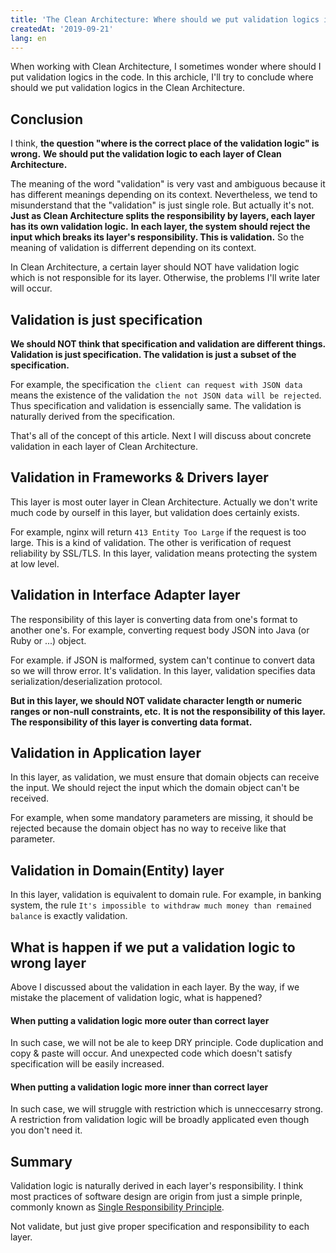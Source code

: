 ```yaml
---
title: 'The Clean Architecture: Where should we put validation logics in the code'
createdAt: '2019-09-21'
lang: en
---
```


When working with Clean Architecture, I sometimes wonder where should I put validation logics in the
code.
In this archicle, I'll try to conclude where should we put validation logics in the Clean
Architecture.

## Conclusion

I think, **the question "where is the correct place of the validation logic" is wrong.**
**We should put the validation logic to each layer of Clean Architecture.**

The meaning of the word "validation" is very vast and ambiguous because it has different meanings
depending on its context.
Nevertheless, we tend to misunderstand that the "validation" is just single role. But actually it's
not. **Just as Clean Architecture splits the responsibility by layers, each layer has its own
validation logic.**
**In each layer, the system should reject the input which breaks its layer's responsibility. This is
validation.** So the meaning of validation is differrent depending on its context.

In Clean Architecture, a certain layer should NOT have validation logic which is not responsible for
its layer.
Otherwise, the problems I'll write later will occur.

## Validation is just specification

**We should NOT think that specification and validation are different things. Validation is just
specification. The validation is just a subset of the specification.**

For example, the specification `the client can request with JSON data` means the existence of the
validation `the not JSON data will be rejected`. Thus specification and validation is essencially
same. The validation is naturally derived from the specification.

That's all of the concept of this article.
Next I will discuss about concrete validation in each layer of Clean Architecture.

## Validation in Frameworks & Drivers layer

This layer is most outer layer in Clean Architecture.
Actually we don't write much code by ourself in this layer, but validation does certainly exists.

For example, nginx will return `413 Entity Too Large` if the request is too large. This is a kind of
validation.
The other is verification of request reliability by SSL/TLS.
In this layer, validation means protecting the system at low level.

## Validation in Interface Adapter layer

The responsibility of this layer is converting data from one's format to another one's.
For example, converting request body JSON into Java (or Ruby or ...) object.

For example. if JSON is malformed, system can't continue to convert data so we will throw error.
It's validation.
In this layer, validation specifies data serialization/deserialization protocol.

**But in this layer, we should NOT validate character length or numeric ranges or non-null
constraints, etc.**
**It is not the responsibility of this layer. The responsibility of this layer is converting data
format.**

## Validation in Application layer

In this layer, as validation, we must ensure that domain objects can receive the input.
We should reject the input which the domain object can't be received.

For example, when some mandatory parameters are missing, it should be rejected because the domain
object has no way to receive like that parameter.

## Validation in Domain(Entity) layer

In this layer, validation is equivalent to domain rule.
For example, in banking system, the
rule `It's impossible to withdraw much money than remained balance` is exactly validation.

## What is happen if we put a validation logic to wrong layer

Above I discussed about the validation in each layer.
By the way, if we mistake the placement of validation logic, what is happened?

#### When putting a validation logic more outer than correct layer

In such case, we will not be ale to keep DRY principle.
Code duplication and copy & paste will occur. And unexpected code which doesn't satisfy
specification will be easily increased.

#### When putting a validation logic more inner than correct layer

In such case, we will struggle with restriction which is unneccesarry strong.
A restriction from validation logic will be broadly applicated even though you don't need it.

## Summary

Validation logic is naturally derived in each layer's responsibility.
I think most practices of software design are origin from just a simple prinple, commonly known
as [Single Responsibility Principle](https://en.wikipedia.org/wiki/Single_responsibility_principle).

Not validate, but just give proper specification and responsibility to each layer.
